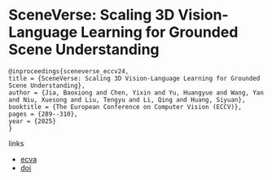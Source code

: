 # SceneVerse: Scaling 3D Vision-Language Learning for Grounded Scene Understanding

```
@inproceedings{sceneverse_eccv24,
title = {SceneVerse: Scaling 3D Vision-Language Learning for Grounded Scene Understanding},
author = {Jia, Baoxiong and Chen, Yixin and Yu, Huangyue and Wang, Yan and Niu, Xuesong and Liu, Tengyu and Li, Qing and Huang, Siyuan},
booktitle = {The European Conference on Computer Vision (ECCV)},
pages = {289--310},
year = {2025}
}
```

links
- [ecva](https://www.ecva.net/papers/eccv_2024/papers_ECCV/html/1407_ECCV_2024_paper.php)
- [doi](https://link.springer.com/chapter/10.1007/978-3-031-72673-6_16)
